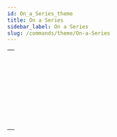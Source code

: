 ```yaml
---
id: On_a_Series_theme
title: On a Series
sidebar_label: On a Series
slug: /commands/theme/On-a-Series
---
```



||
|---|
|[<!-- INCLUDE #_command_.Average.Syntax -->](../../commands-legacy/average.md)<br/>|
|[<!-- INCLUDE #_command_.Max.Syntax -->](../../commands-legacy/max.md)<br/>|
|[<!-- INCLUDE #_command_.Min.Syntax -->](../../commands-legacy/min.md)<br/>|
|[<!-- INCLUDE #_command_.Std deviation.Syntax -->](../../commands-legacy/std-deviation.md)<br/>|
|[<!-- INCLUDE #_command_.Sum.Syntax -->](../../commands-legacy/sum.md)<br/>|
|[<!-- INCLUDE #_command_.Sum squares.Syntax -->](../../commands-legacy/sum-squares.md)<br/>|
|[<!-- INCLUDE #_command_.Variance.Syntax -->](../../commands-legacy/variance.md)<br/>|
